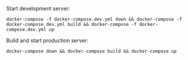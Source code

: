 Start development server:

```
docker-compose -f docker-compose.dev.yml down && docker-compose -f docker-compose.dev.yml build && docker-compose -f docker-compose.dev.yml up
```

Build and start production server:

```
docker-compose down && docker-compose build && docker-compose up
```